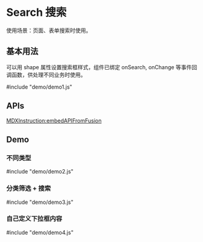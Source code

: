 # Search 搜索

使用场景：页面、表单搜索时使用。


## 基本用法

可以用 shape 属性设置搜索框样式，组件已绑定 onSearch, onChange 等事件回调函数，供处理不同业务时使用。

#include "demo/demo1.js"



## APIs

[MDXInstruction:embedAPIFromFusion](https://github.com/alibaba-fusion/next/blob/master/docs/search/index.md)

## Demo
 

### 不同类型

#include "demo/demo2.js"

### 分类筛选 + 搜索

#include "demo/demo3.js"

### 自己定义下拉框内容

#include "demo/demo4.js"










